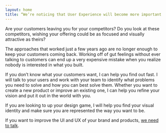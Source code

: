 ```yaml
---
layout: home
title: “We’re noticing that User Experience will become more important for us going forward.”
---
```

Are your customers leaving you for your competitors? Do you look at these competitors, wishing your offering could be as focused and visually attractive as theirs?

The approaches that worked just a few years ago are no longer enough to keep your customers coming back. Working off of gut feelings without ever talking to customers can end up a very expensive mistake when you realize nobody is interested in what you built.

If you don’t know what your customers want, I can help you find out fast. I will talk to your users and work with your team to identify what problems you need to solve and how you can best solve them. Whether you want to create a new product or improve an existing one, I can help you refine your vision and put it out in the world with you.

If you are looking to up your design game, I will help you find your visual identity and make sure you are represented the way you want to be.

If you want to improve the UI and UX of your brand and products, [we need to talk](/contact).
